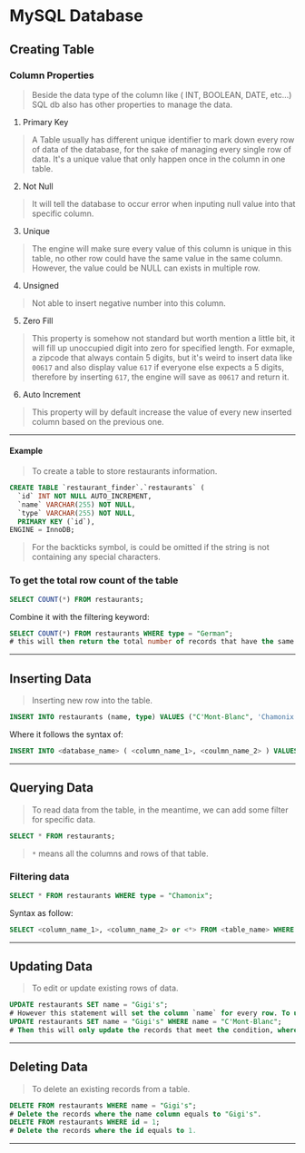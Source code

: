 # MySQL Database
## Creating Table
### Column Properties
> Beside the data type of the column like ( INT, BOOLEAN, DATE, etc...) SQL db also has other properties to manage the data.
1. Primary Key
> A Table usually has different unique identifier to mark down every row of data of the database, for the sake of managing every single row of data. It's a unique value that only happen once in the column in one table.
2. Not Null
> It will tell the database to occur error when inputing null value into that specific column.
3. Unique
> The engine will make sure every value of this column is unique in this table, no other row could have the same value in the same column. However, the value could be NULL can exists in multiple row.
4. Unsigned
> Not able to insert negative number into this column.
5. Zero Fill
> This property is somehow not standard but worth mention a little bit, it will fill up unoccupied digit into zero for specified length. For exmaple, a zipcode that always contain 5 digits, but it's weird to insert data like `00617` and also display value `617` if everyone else expects a 5 digits, therefore by inserting `617`, the engine will save as `00617` and return it.
6. Auto Increment
> This property will by default increase the value of every new inserted column based on the previous one.

---
#### Example
> To create a table to store restaurants information.
```sql
CREATE TABLE `restaurant_finder`.`restaurants` (
  `id` INT NOT NULL AUTO_INCREMENT,
  `name` VARCHAR(255) NOT NULL,
  `type` VARCHAR(255) NOT NULL,
  PRIMARY KEY (`id`),
ENGINE = InnoDB;
```
> For the backticks symbol, is could be omitted if the string is not containing any special characters.

### To get the total row count of the table
```sql
SELECT COUNT(*) FROM restaurants;
```
Combine it with the filtering keyword:
```sql
SELECT COUNT(*) FROM restaurants WHERE type = "German";
# this will then return the total number of records that have the same value of "German" in column `type`
```
---



## Inserting Data
> Inserting new row into the table.
```sql
INSERT INTO restaurants (name, type) VALUES ("C'Mont-Blanc", 'Chamonix');
```
Where it follows the syntax of:
```sql
INSERT INTO <database_name> ( <column_name_1>, <coulmn_name_2> ) VALUES ( <data_for_column_1>, <data_for_column_2> );
```

---

## Querying Data
> To read data from the table, in the meantime, we can add some filter for specific data.
```sql
SELECT * FROM restaurants;
```
> `*` means all the columns and rows of that table.
### Filtering data
```sql
SELECT * FROM restaurants WHERE type = "Chamonix";
```
Syntax as follow:
```sql
SELECT <column_name_1>, <column_name_2> or <*> FROM <table_name> WHERE <column_name> = <value>;
```

---

## Updating Data
> To edit or update existing rows of data.
```sql
UPDATE restaurants SET name = "Gigi's";
# However this statement will set the column `name` for every row. To update only specified row:
UPDATE restaurants SET name = "Gigi's" WHERE name = "C'Mont-Blanc";
# Then this will only update the records that meet the condition, where it could be multiple records depends on your conditions.
```

---

## Deleting Data
> To delete an existing records from a table.
```sql
DELETE FROM restaurants WHERE name = "Gigi's";
# Delete the records where the name column equals to "Gigi's".
DELETE FROM restaurants WHERE id = 1;
# Delete the records where the id equals to 1.
```

---
